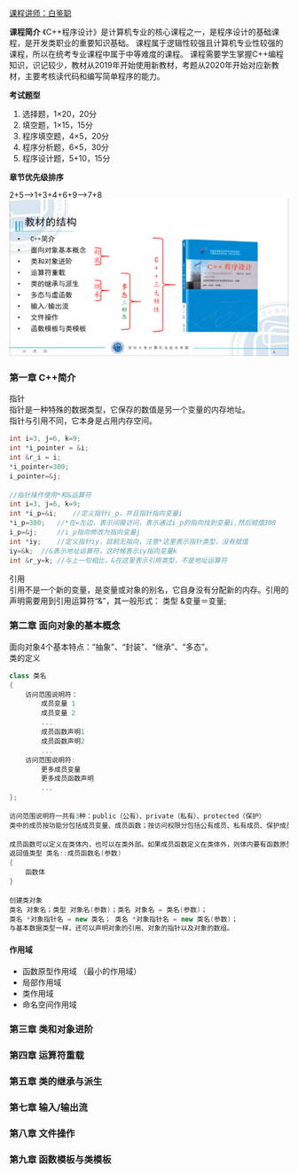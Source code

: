 [课程讲师：白鉴聪](https://csse.szu.edu.cn/pages/user/index?id=1214)

**课程简介**
《C++程序设计》是计算机专业的核心课程之一，是程序设计的基础课程，是开发类职业的重要知识基础。
课程属于逻辑性较强且计算机专业性较强的课程，所以在统考专业课程中属于中等难度的课程。
课程需要学生掌握C++编程知识，识记较少，教材从2019年开始使用新教材，考题从2020年开始对应新教材，主要考核读代码和编写简单程序的能力。

**考试题型**
1. 选择题，1×20，20分
2. 填空题，1×15，15分
3. 程序填空题，4×5，20分
4. 程序分析题，6×5，30分
5. 程序设计题，5+10，15分

**章节优先级排序**

2+5-->1+3+4+6+9-->7+8
![image-20230305175320119](./assets/16780792181883.png)

### 第一章 C++简介
指针  
指针是一种特殊的数据类型，它保存的数值是另一个变量的内存地址。  
指针与引用不同，它本身是占用内存空间。
```cpp
int i=3, j=6, k=9;
int *i_pointer = &i;
int &r_i = i;
*i_pointer=300;
i_pointer=&j;

//指针操作使用*和&运算符
int i=3, j=6, k=9;
int *i_p=&i; 	//定义指针i_p，并且指针指向变量i
*i_p=300;	//*在=左边，表示间接访问，表示通过i_p的指向找到变量i,然后赋值300 	
i_p=&j; 	//i_p指向修改为指向变量j
int *iy; 	//定义指针iy，目前无指向，注意*这里表示指针类型，没有赋值 
iy=&k;	//&表示地址运算符，这时候表示iy指向变量k
int &r_y=k; //与上一句相比，&在这里表示引用类型，不是地址运算符
```
引用   
引用不是一个新的变量，是变量或对象的别名，它自身没有分配新的内存。引用的声明需要用到引用运算符“&”，其一般形式： 类型  &变量＝变量;

### 第二章 面向对象的基本概念
面向对象4个基本特点：“抽象”、“封装”、“继承”、“多态”。  
类的定义
```cpp
class 类名
{
    访问范围说明符：   
        成员变量 1
        成员变量 2
        ...
        成员函数声明1
        成员函数声明2
        ...
    访问范围说明符:
        更多成员变量
        更多成员函数声明
        ...
};

访问范围说明符一共有3种：public（公有）、private（私有）、protected（保护）  
类中的成员按功能分包括成员变量、成员函数；按访问权限分包括公有成员、私有成员、保护成员  

成员函数可以定义在类体内，也可以在类外部。如果成员函数定义在类体外，则体内要有函数原型，类体外函数定义前面必须用“类名::”来限定，格式如下： 
返回值类型 类名::成员函数名(参数)
{
    函数体
}

创建类对象  
类名 对象名；类型 对象名(参数)；类名 对象名 = 类名(参数)；   
类名 *对象指针名 = new 类名； 类名 *对象指针名 = new 类名(参数)；  
与基本数据类型一样，还可以声明对象的引用、对象的指针以及对象的数组。
```
#### 作用域
- 函数原型作用域  （最小的作用域）
- 局部作用域
- 类作用域
- 命名空间作用域

### 第三章 类和对象进阶
### 第四章 运算符重载
### 第五章 类的继承与派生
### 第七章 输入/输出流
### 第八章 文件操作
### 第九章 函数模板与类模板


